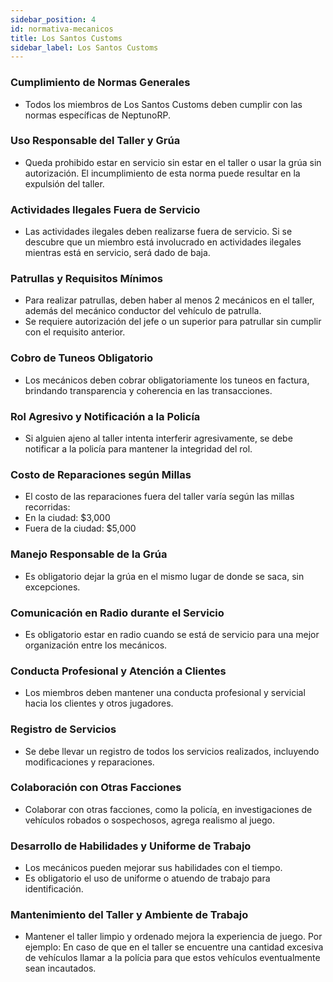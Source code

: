 ```yaml
---
sidebar_position: 4
id: normativa-mecanicos
title: Los Santos Customs
sidebar_label: Los Santos Customs
---
```


### Cumplimiento de Normas Generales
- Todos los miembros de Los Santos Customs deben cumplir con las normas específicas de NeptunoRP.

### Uso Responsable del Taller y Grúa
- Queda prohibido estar en servicio sin estar en el taller o usar la grúa sin autorización. El incumplimiento de esta norma puede resultar en la expulsión del taller.

### Actividades Ilegales Fuera de Servicio
- Las actividades ilegales deben realizarse fuera de servicio. Si se descubre que un miembro está involucrado en actividades ilegales mientras está en servicio, será dado de baja.

### Patrullas y Requisitos Mínimos
- Para realizar patrullas, deben haber al menos 2 mecánicos en el taller, además del mecánico conductor del vehículo de patrulla.
- Se requiere autorización del jefe o un superior para patrullar sin cumplir con el requisito anterior.

### Cobro de Tuneos Obligatorio
- Los mecánicos deben cobrar obligatoriamente los tuneos en factura, brindando transparencia y coherencia en las transacciones.

### Rol Agresivo y Notificación a la Policía
- Si alguien ajeno al taller intenta interferir agresivamente, se debe notificar a la policía para mantener la integridad del rol.

### Costo de Reparaciones según Millas
- El costo de las reparaciones fuera del taller varía según las millas recorridas:
- En la ciudad: $3,000
- Fuera de la ciudad: $5,000

### Manejo Responsable de la Grúa
- Es obligatorio dejar la grúa en el mismo lugar de donde se saca, sin excepciones.

### Comunicación en Radio durante el Servicio
- Es obligatorio estar en radio cuando se está de servicio para una mejor organización entre los mecánicos.

### Conducta Profesional y Atención a Clientes
- Los miembros deben mantener una conducta profesional y servicial hacia los clientes y otros jugadores.

### Registro de Servicios
- Se debe llevar un registro de todos los servicios realizados, incluyendo modificaciones y reparaciones.

### Colaboración con Otras Facciones
- Colaborar con otras facciones, como la policía, en investigaciones de vehículos robados o sospechosos, agrega realismo al juego.

### Desarrollo de Habilidades y Uniforme de Trabajo
- Los mecánicos pueden mejorar sus habilidades con el tiempo.
- Es obligatorio el uso de uniforme o atuendo de trabajo para identificación.

### Mantenimiento del Taller y Ambiente de Trabajo
- Mantener el taller limpio y ordenado mejora la experiencia de juego. Por ejemplo: En caso de que en el taller se encuentre una cantidad excesiva de vehículos llamar a la polícia para que estos vehículos eventualmente sean incautados.

